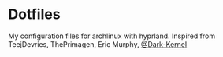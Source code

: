 # Dotfiles
My configuration files for archlinux with hyprland. Inspired from TeejDevries, ThePrimagen, Eric Murphy, [@Dark-Kernel](https://www.github.com/Dark-Kernel)

